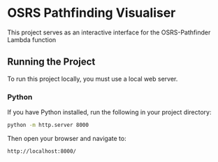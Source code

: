 # OSRS Pathfinding Visualiser

This project serves as an interactive interface for the OSRS-Pathfinder Lambda function

## Running the Project

To run this project locally, you must use a local web server.

### Python

If you have Python installed, run the following in your project directory:

```bash
python -m http.server 8000
```

Then open your browser and navigate to:
```
http://localhost:8000/
```

